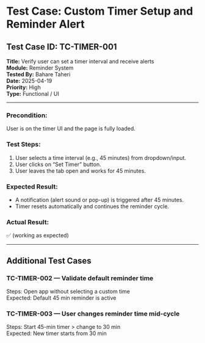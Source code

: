 # Test Case: Custom Timer Setup and Reminder Alert

## Test Case ID: TC-TIMER-001

**Title:** Verify user can set a timer interval and receive alerts  
**Module:** Reminder System  
**Tested By:** Bahare Taheri  
**Date:** 2025-04-19  
**Priority:** High  
**Type:** Functional / UI

---

### Precondition:

User is on the timer UI and the page is fully loaded.

### Test Steps:

1. User selects a time interval (e.g., 45 minutes) from dropdown/input.
2. User clicks on “Set Timer” button.
3. User leaves the tab open and works for 45 minutes.

### Expected Result:

- A notification (alert sound or pop-up) is triggered after 45 minutes.
- Timer resets automatically and continues the reminder cycle.

### Actual Result:

✅ (working as expected)

---

## Additional Test Cases

### TC-TIMER-002 — Validate default reminder time

Steps: Open app without selecting a custom time  
Expected: Default 45 min reminder is active

### TC-TIMER-003 — User changes reminder time mid-cycle

Steps: Start 45-min timer > change to 30 min  
Expected: New timer starts from 30 min
